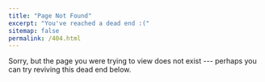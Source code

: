 ```yaml
---
title: "Page Not Found"
excerpt: "You've reached a dead end :("
sitemap: false
permalink: /404.html
---
```


Sorry, but the page you were trying to view does not exist --- perhaps you can try reviving this dead end below.

<script type="text/javascript">
  var GOOG_FIXURL_LANG = 'en';
  var GOOG_FIXURL_SITE = '{{ site.url }}'
</script>
<script type="text/javascript"
  src="//linkhelp.clients.google.com/tbproxy/lh/wm/fixurl.js">
</script>
